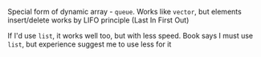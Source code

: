 Special form of dynamic array - `queue`. Works like `vector`, 
but elements insert/delete works by LIFO principle (Last In First Out)

If I'd use `list`, it works well too, but with less speed.
Book says I must use `list`, but experience suggest me to use less for it

